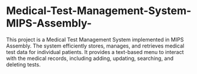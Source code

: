 # Medical-Test-Management-System-MIPS-Assembly-
This project is a Medical Test Management System implemented in MIPS Assembly. The system efficiently stores, manages, and retrieves medical test data for individual patients. It provides a text-based menu to interact with the medical records, including adding, updating, searching, and deleting tests.
